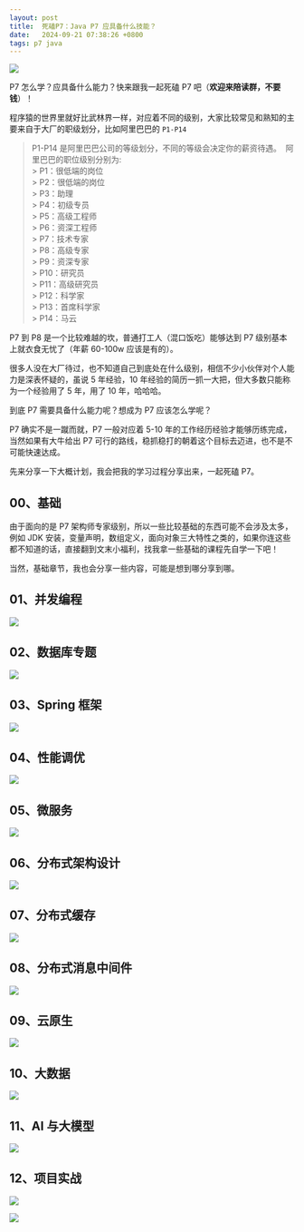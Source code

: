 ```yaml
---
layout: post
title:  死磕P7：Java P7 应具备什么技能？
date:   2024-09-21 07:38:26 +0800
tags: p7 java
---
```


![](https://bytesops.oss-cn-hangzhou.aliyuncs.com/picgo/2024/a88df4bc-9b26-4b85-a708-badf4ea37d78.png)

P7 怎么学？应具备什么能力？快来跟我一起死磕 P7 吧（**欢迎来陪读群，不要钱**）！

程序猿的世界里就好比武林界一样，对应着不同的级别，大家比较常见和熟知的主要来自于大厂的职级划分，比如阿里巴巴的 `P1-P14`

> ‌P1-P14 是‌阿里巴巴公司的等级划分，不同的等级会决定你的薪资待遇‌。
> ‌
> ‌阿里巴巴的职位级别分别为:
> ‌&nbsp;  
> ‌> ‌P1‌：很低端的岗位  
> ‌> ‌P2‌：很低端的岗位  
> ‌> ‌P3‌：助理  
> ‌> ‌P4‌：初级专员  
> ‌> ‌P5‌：高级工程师  
> ‌> ‌P6‌：资深工程师  
> ‌> ‌P7‌：技术专家  
> ‌> ‌P8‌：高级专家  
> ‌> ‌P9‌：资深专家  
> ‌> ‌P10‌：研究员  
> ‌> ‌P11‌：高级研究员  
> ‌> ‌P12‌：科学家  
> ‌> ‌P13‌：首席科学家  
> ‌> ‌P14‌：马云

P7 到 P8 是一个比较难越的坎，普通打工人（混口饭吃）能够达到 P7 级别基本上就衣食无忧了（年薪 60-100w 应该是有的）。

很多人没在大厂待过，也不知道自己到底处在什么级别，相信不少小伙伴对个人能力是深表怀疑的，虽说 5 年经验，10 年经验的简历一抓一大把，但大多数只能称为一个经验用了 5 年，用了 10 年，哈哈哈。

到底 P7 需要具备什么能力呢？想成为 P7 应该怎么学呢？

P7 确实不是一蹴而就，P7 一般对应着 5-10 年的工作经历经验才能够历练完成，当然如果有大牛给出 P7 可行的路线，稳抓稳打的朝着这个目标去迈进，也不是不可能快速达成。


先来分享一下大概计划，我会把我的学习过程分享出来，一起死磕 P7。

## 00、基础

由于面向的是 P7 架构师专家级别，所以一些比较基础的东西可能不会涉及太多，例如 JDK 安装，变量声明，数组定义，面向对象三大特性之类的，如果你连这些都不知道的话，直接翻到文末小福利，找我拿一些基础的课程先自学一下吧！

当然，基础章节，我也会分享一些内容，可能是想到哪分享到哪。

## 01、并发编程

![](https://bytesops.oss-cn-hangzhou.aliyuncs.com/picgo/2024/9bd88f37-ba73-4473-8f2c-faa1c36c2128.png)

## 02、数据库专题

![](https://bytesops.oss-cn-hangzhou.aliyuncs.com/picgo/2024/be0889c2-b704-4770-816a-a731f52cbe4d.png)

## 03、Spring 框架

![](https://bytesops.oss-cn-hangzhou.aliyuncs.com/picgo/2024/2d7488a5-6a3c-4d63-854a-f2d2bc25bb00.png)

## 04、性能调优

![](https://bytesops.oss-cn-hangzhou.aliyuncs.com/picgo/2024/05af57fa-8923-4b26-8c7f-c8c4441d8631.png)

## 05、微服务

![](https://bytesops.oss-cn-hangzhou.aliyuncs.com/picgo/2024/7b4b10ec-bec5-4b91-819e-a98164773865.png)

## 06、分布式架构设计

![](https://bytesops.oss-cn-hangzhou.aliyuncs.com/picgo/2024/e68beb5b-3ad3-4d39-a11a-a68286fd8b06.png)

## 07、分布式缓存

![](https://bytesops.oss-cn-hangzhou.aliyuncs.com/picgo/2024/64c6803f-5ba3-4188-a911-0a27970f968e.png)

## 08、分布式消息中间件

![](https://bytesops.oss-cn-hangzhou.aliyuncs.com/picgo/2024/b54e77ab-cc37-461f-a1a9-e095094119d6.png)

## 09、云原生

![](https://bytesops.oss-cn-hangzhou.aliyuncs.com/picgo/2024/c3d63488-c314-4a1b-b360-40953e55bf67.png)

## 10、大数据

![](https://bytesops.oss-cn-hangzhou.aliyuncs.com/picgo/2024/8f91d712-cadc-43e4-90e5-db25cff6451c.png)

## 11、AI 与大模型

![](https://bytesops.oss-cn-hangzhou.aliyuncs.com/picgo/2024/17e9cd75-fd28-4411-8636-6d684175a789.png)

## 12、项目实战

![](https://bytesops.oss-cn-hangzhou.aliyuncs.com/picgo/2024/f40ac427-706c-4863-bbb3-9de24d14db6c.png)

![](https://bytesops.oss-cn-hangzhou.aliyuncs.com/picgo/2024/95fbdfd5-5752-4380-b5b0-22f46e9e81a2.png)